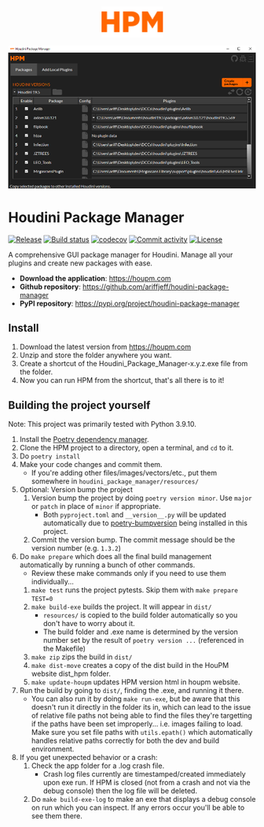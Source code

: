 <p align="center">
  <img width="125" src="https://raw.githubusercontent.com/ariffjeff/houdini-package-manager/main/docs/static/hpm.svg">
</p style = "margin-bottom: 2rem;">

<p align="center">
  <img width="700" src="https://raw.githubusercontent.com/ariffjeff/houdini-package-manager/main/docs/static/hpm_screenshot.png">
</p style = "margin-bottom: 2rem;">

# Houdini Package Manager

[![Release](https://img.shields.io/github/v/release/ariffjeff/houdini-package-manager)](https://img.shields.io/github/v/release/ariffjeff/houdini-package-manager)
[![Build status](https://img.shields.io/github/actions/workflow/status/ariffjeff/houdini-package-manager/main.yml?branch=main)](https://github.com/ariffjeff/houdini-package-manager/actions/workflows/main.yml?query=branch%3Amain)
[![codecov](https://codecov.io/gh/ariffjeff/houdini-package-manager/branch/main/graph/badge.svg)](https://codecov.io/gh/ariffjeff/houdini-package-manager)
[![Commit activity](https://img.shields.io/github/commit-activity/m/ariffjeff/houdini-package-manager)](https://img.shields.io/github/commit-activity/m/ariffjeff/houdini-package-manager)
[![License](https://img.shields.io/github/license/ariffjeff/houdini-package-manager)](https://img.shields.io/github/license/ariffjeff/houdini-package-manager)

A comprehensive GUI package manager for Houdini. Manage all your plugins and create new packages with ease.

- **Download the application**: <https://houpm.com>
- **Github repository**: <https://github.com/ariffjeff/houdini-package-manager>
- **PyPI repository**: <https://pypi.org/project/houdini-package-manager>


## Install
1. Download the latest version from https://houpm.com
2. Unzip and store the folder anywhere you want.
3. Create a shortcut of the Houdini_Package_Manager-x.y.z.exe file from the folder.
4. Now you can run HPM from the shortcut, that's all there is to it!

## Building the project yourself
Note: This project was primarily tested with Python 3.9.10.

1. Install the [Poetry dependency manager](https://python-poetry.org/docs/#installation).
1. Clone the HPM project to a directory, open a terminal, and `cd` to it.
1. Do `poetry install`
1. Make your code changes and commit them.
    - If you're adding other files/images/vectors/etc., put them somewhere in `houdini_package_manager/resources/`
1. Optional: Version bump the project
    1. Version bump the project by doing `poetry version minor`. Use `major` or `patch` in place of `minor` if appropriate.
        - Both `pyproject.toml` and `__version__.py` will be updated automatically due to [poetry-bumpversion](https://pypi.org/project/poetry-bumpversion/) being installed in this project.
    1. Commit the version bump. The commit message should be the version number (e.g. `1.3.2`)
1. Do `make prepare` which does all the final build management automatically by running a bunch of other commands.
    - Review these make commands only if you need to use them individually...
    1. `make test` runs the project pytests. Skip them with `make prepare TEST=0`
    1. `make build-exe` builds the project. It will appear in `dist/`
        - `resources/` is copied to the build folder automatically so you don't have to worry about it.
        - The build folder and .exe name is determined by the version number set by the result of `poetry version ...` (referenced in the Makefile)
    1. `make zip` zips the build in `dist/`
    1. `make dist-move` creates a copy of the dist build in the HouPM website dist_hpm folder.
    1. `make update-houpm` updates HPM version html in houpm website.
1. Run the build by going to `dist/`, finding the .exe, and running it there.
    - You can also run it by doing `make run-exe`, but be aware that this doesn't run it directly in the folder its in, which can lead to the issue of relative file paths not being able to find the files they're targetting if the paths have been set improperly... i.e. images failing to load. Make sure you set file paths with `utils.epath()` which automatically handles relative paths correctly for both the dev and build environment.
1. If you get unexpected behavior or a crash:
    1. Check the app folder for a .log crash file.
        - Crash log files currently are timestamped/created immediately upon exe run. If HPM is closed (not from a crash and not via the debug console) then the log file will be deleted.
    1. Do `make build-exe-log` to make an exe that displays a debug console on run which you can inspect. If any errors occur you'll be able to see them there.
